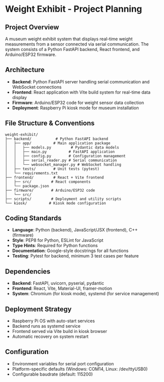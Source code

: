 # Weight Exhibit - Project Planning

## Project Overview
A museum weight exhibit system that displays real-time weight measurements from a sensor connected via serial communication. The system consists of a Python FastAPI backend, React frontend, and Arduino/ESP32 firmware.

## Architecture
- **Backend**: Python FastAPI server handling serial communication and WebSocket connections
- **Frontend**: React application with Vite build system for real-time data display
- **Firmware**: Arduino/ESP32 code for weight sensor data collection
- **Deployment**: Raspberry Pi kiosk mode for museum installation

## File Structure & Conventions
```
weight-exhibit/
├── backend/           # Python FastAPI backend
│   ├── app/          # Main application package
│   │   ├── models.py         # Pydantic data models
│   │   ├── main.py          # FastAPI application
│   │   ├── config.py        # Configuration management
│   │   ├── serial_reader.py # Serial communication
│   │   └── websocket_manager.py # WebSocket handling
│   ├── tests/        # Unit tests (pytest)
│   └── requirements.txt
├── frontend/         # React + Vite frontend
│   ├── src/         # React components
│   └── package.json
├── firmware/        # Arduino/ESP32 code
│   └── src/
├── scripts/         # Deployment and utility scripts
└── kiosk/          # Kiosk mode configuration
```

## Coding Standards
- **Language**: Python (backend), JavaScript/JSX (frontend), C++ (firmware)
- **Style**: PEP8 for Python, ESLint for JavaScript
- **Type Hints**: Required for Python functions
- **Documentation**: Google-style docstrings for all functions
- **Testing**: Pytest for backend, minimum 3 test cases per feature

## Dependencies
- **Backend**: FastAPI, uvicorn, pyserial, pydantic
- **Frontend**: React, Vite, Material-UI, framer-motion
- **System**: Chromium (for kiosk mode), systemd (for service management)

## Deployment Strategy
- Raspberry Pi OS with auto-start services
- Backend runs as systemd service
- Frontend served via Vite build in kiosk browser
- Automatic recovery on system restart

## Configuration
- Environment variables for serial port configuration
- Platform-specific defaults (Windows: COM14, Linux: /dev/ttyUSB0)
- Configurable baudrate (default: 115200)
